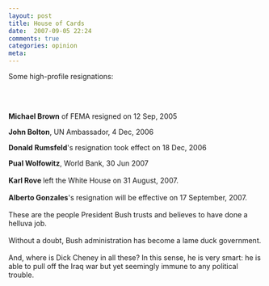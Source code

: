 ```yaml
---
layout: post
title: House of Cards
date:  2007-09-05 22:24
comments: true
categories: opinion
meta: 
---
```

<p><span>Some high-profile resignations:</span></p><br /><br /><p><span style="font-weight: bold;">Michael Brown</span> of FEMA resigned on 12 Sep, 2005<br /></p><p><span style="font-weight: bold;">John Bolton</span>, UN Ambassador, 4 Dec, 2006</p><p><span style="font-weight: bold;">Donald Rumsfeld</span>'s resignation took effect on 18 Dec, 2006</p><span style="font-weight: bold;">Pual Wolfowitz</span>, World Bank, 30 Jun 2007<span style="font-size:-1;"><b></b><br /><br /></span><span style="font-weight: bold;">Karl Rove </span>left the White House on 31 August, 2007.<br /><br /><span style="font-weight: bold;">Alberto Gonzales</span>'s resignation will be effective on 17 September, 2007.<br /><br />These are the people President Bush trusts and believes to have done a helluva job.<br /><br />Without a doubt, Bush administration has become a lame duck government.<br /><br />And, where is Dick Cheney in all these? In this sense, he is very smart: he is able to pull off the Iraq war but yet seemingly immune to any political trouble.